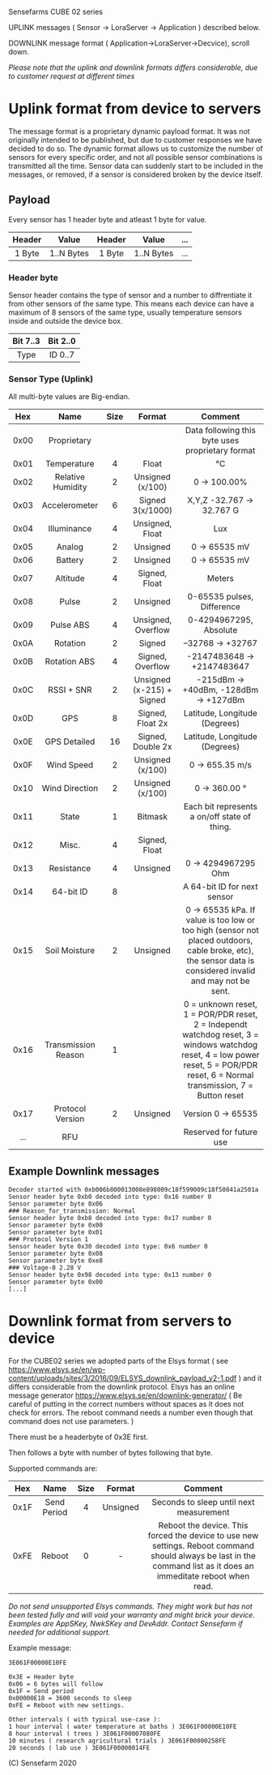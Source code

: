 Sensefarms CUBE 02 series 

UPLINK messages ( Sensor -> LoraServer -> Application ) described below.

DOWNLINK message format ( Application->LoraServer->Decvice), scroll down.

_Please note that the uplink and downlink formats differs considerable, due to customer request at different times_

# Uplink format from device to servers
The message format is a proprietary dynamic payload format. It was not originally intended to be published, but due to customer responses we have decided to do so.
The dynamic format allows us to customize the number of sensors for every specific order, and not all possible sensor combinations is transmitted all the time. Sensor data can suddenly start to be included in the messages, or removed, if a sensor is considered broken by the device itself.

## Payload

Every sensor has 1 header byte and atleast 1 byte for value.

| Header  | Value      | Header | Value | ... |
| :-----: | :--------: | :--------: | :--------: | :--------: |
| 1 Byte  | 1..N Bytes | 1 Byte | 1..N Bytes | ... |


### Header byte
Sensor header contains the type of sensor and a number to diffrentiate it from other sensors of the same type. This means each device can have a maximum of 8 sensors of the same type, usually temperature sensors inside and outside the device box.

| Bit 7..3 | Bit 2..0   |
| :------: | :--------: |
| Type     | ID 0..7    |


### Sensor Type (Uplink)
All multi-byte values are Big-endian.

| Hex  | Name               | Size | Format              | Comment                   |
| :---:| :---:              |:---: | :---:               | :---:                     |
| 0x00 | Proprietary        |      |                     | Data following this byte uses proprietary format |
| 0x01 | Temperature        | 4    | Float               |  &deg;C |
| 0x02 | Relative Humidity  | 2    | Unsigned (x/100)    | 0 -> 100.00%               |
| 0x03 | Accelerometer      | 6    | Signed 3(x/1000)    | X,Y,Z -32.767 -> 32.767 G |  
| 0x04 | Illuminance        | 4    | Unsigned, Float     | Lux                       |
| 0x05 | Analog             | 2    | Unsigned            | 0 -> 65535 mV             |
| 0x06 | Battery            | 2    | Unsigned            | 0 -> 65535 mV             |
| 0x07 | Altitude           | 4    | Signed, Float       | Meters                    |
| 0x08 | Pulse              | 2    | Unsigned            | 0-65535 pulses, Difference        |
| 0x09 | Pulse ABS          | 4    | Unsigned, Overflow  | 0-4294967295, Absolute  |
| 0x0A | Rotation           | 2    | Signed              |  –32768 -> +32767         |
| 0x0B | Rotation ABS       | 4    | Signed, Overflow    | -2147483648 -> +2147483647 |
| 0x0C | RSSI + SNR         | 2    | Unsigned (x-215) +  Signed | -215dBm -> +40dBm, -128dBm -> +127dBm |
| 0x0D | GPS                | 8    | Signed, Float 2x    | Latitude, Longitude (Degrees) |
| 0x0E | GPS Detailed       | 16   | Signed, Double 2x   | Latitude, Longitude (Degrees) |
| 0x0F | Wind Speed         | 2    | Unsigned (x/100)    | 0 -> 655.35 m/s |
| 0x10 | Wind Direction     | 2    | Unsigned (x/100)    | 0 -> 360.00 &deg; |
| 0x11 | State              | 1    | Bitmask             | Each bit represents a on/off state of thing. |
| 0x12 | Misc.              | 4    | Signed, Float       |                           |
| 0x13 | Resistance         | 4    | Unsigned            | 0 -> 4294967295 Ohm       |
| 0x14 | 64-bit ID          | 8    |                     | A 64-bit ID for next sensor |
| 0x15 | Soil Moisture      | 2    | Unsigned            | 0 -> 65535 kPa. If value is too low or too high (sensor not placed outdoors, cable broke, etc), the sensor data is considered invalid and may not be sent.| 
| 0x16 | Transmission Reason | 1   |                     | 0 = unknown reset, 1 = POR/PDR reset, 2 = Independt watchdog reset, 3 = windows watchdog reset, 4 = low power reset, 5 = POR/PDR reset, 6 = Normal transmission, 7 = Button reset |
| 0x17 | Protocol Version   | 2    | Unsigned            | Version 0 -> 65535 |
| ...  | RFU                |      |                     | Reserved for future use   |

## Example Downlink messages
```
Decoder started with 0xb006b800013008e898009c18f599009c18f50841a2501a
Sensor header byte 0xb0 decoded into type: 0x16 number 0
Sensor parameter byte 0x06
### Reason_for_transmission: Normal 
Sensor header byte 0xb8 decoded into type: 0x17 number 0
Sensor parameter byte 0x00
Sensor parameter byte 0x01
### Protocol Version 1 
Sensor header byte 0x30 decoded into type: 0x6 number 0
Sensor parameter byte 0x08
Sensor parameter byte 0xe8
### Voltage-0 2.28 V 
Sensor header byte 0x98 decoded into type: 0x13 number 0
Sensor parameter byte 0x00
[...]
```

# Downlink format from servers to device
For the CUBE02 series we adopted parts of the Elsys format ( see https://www.elsys.se/en/wp-content/uploads/sites/3/2016/09/ELSYS_downlink_payload_v2-1.pdf ) and it differs considerable from the downlink protocol. 
Elsys has an online message generator
https://www.elsys.se/en/downlink-generator/ ( Be careful of putting in the correct numbers without spaces as it does not check for errors. The reboot command needs a number even though that command does not use parameters. )

There must be a headerbyte of 0x3E first.

Then follows a byte with number of bytes following that byte. 

Supported commands are:

| Hex  | Name               | Size | Format              | Comment                   |
| :---:| :---:              |:---: | :---:               | :---:                     |
| 0x1F | Send Period        | 4    | Unsigned            | Seconds to sleep until next measurement |
| 0xFE | Reboot             | 0    | -                   | Reboot the device. This forced the device to use new settings. Reboot command should always be last in the command list as it does an immeditate reboot when read. |

_Do not send unsupported Elsys commands. They might work but has not been tested fully and will void your warranty and might brick your device. Examples are AppSKey, NwkSKey and DevAddr. Contact Sensefarm if needed for additional support._

Example message:
```
3E061F00000E10FE 

0x3E = Header byte
0x06 = 6 bytes will follow
0x1F = Send period
0x00000E10 = 3600 seconds to sleep
0xFE = Reboot with new settings.

Other intervals ( with typical use-case ):
1 hour interval ( water temperature at baths ) 3E061F00000E10FE 
8 hour interval ( trees ) 3E061F00007080FE
10 minutes ( research agricultural trials ) 3E061F00000258FE
20 seconds ( lab use ) 3E061F00000014FE

```

(C) Sensefarm 2020

